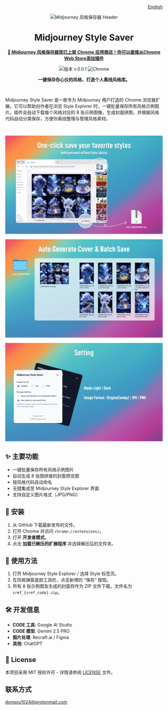 <div align="right">
  <a href="README.md">English</a>
</div>

<p align="center">
  <img src="assets/header_zh.png" alt="Midjourney 风格保存器 Header" />
</p>

<h1 align="center">Midjourney Style Saver</h1>

<p align="center">
  <strong>
    <a href="https://chromewebstore.google.com/detail/jbipmcbjahmcmdhoiljjimkdgfepplcm?utm_source=item-share-cb" target="_blank" rel="noopener">
     🎉 Midjourney 风格保存器现已上架 Chrome 应用商店！你可以直接从Chrome Web Store添加插件
    </a>
  </strong>
</p>

<p align="center">
  <img src="https://img.shields.io/badge/version-v.0.0.1-blue" alt="版本 v.0.0.1">
  <img src="https://img.shields.io/badge/platform-Chrome-brightgreen" alt="Chrome">
</p>

<p align="center">
  <strong>一键保存你心仪的风格，打造个人离线风格库。</strong>
</p>

<br>

Midjourney Style Saver 是一款专为 Midjourney 用户打造的 Chrome 浏览器扩展。它可以帮助创作者在浏览 Style Explorer 时，一键批量保存所有风格示例图片。插件会自动下载每个风格对应的 8 张示例图像，生成封面拼图，并根据风格代码自动分类保存，方便你离线整理与管理风格素材。

<br>

<p align="center">
  <img src="assets/feature_save.jpg" alt="One-click save your favorite styles" width="800"/>
</p>
<p align="center">
  <img src="assets/feature_batch_save.jpg"  width="800"/>
</p>
<p align="center">
  <img src="assets/feature_setting.jpg"  width="800"/>
</p>

## ✨ 主要功能

-   一键批量保存所有风格示例图片
-   自动生成 8 张图拼接的封面预览图
-   按风格代码自动命名
-   无缝集成至 Midjourney Style Explorer 界面
-   支持自定义图片格式（JPG/PNG）

## 🚀 安装

1.  从 GitHub 下载最新发布的文件。
2.  打开 Chrome 并访问 `chrome://extensions/`。
3.  打开 **开发者模式**。
4.  点击 **加载已解压的扩展程序** 并选择解压后的文件夹。

## 📖 使用方法

1.  打开 Midjourney Style Explorer / 选择 Style 标签页。
2.  在风格弹窗底部工具栏，点击新增的 “保存” 按钮。
3.  所有 8 张示例图及生成的封面将作为 ZIP 文件下载，文件名为 `sref_{sref_code}.zip`。

## 🛠️ 开发信息

-   **CODE 工具**: Google AI Studio
-   **CODE 模型**: Gemini 2.5 PRO
-   **图片处理**: Recraft.ai / Figma
-   **其他**: ChatGPT

## 📜 License

本项目采用 MIT 授权许可 - 详情请参阅 [LICENSE](LICENSE.md) 文件。

## 联系方式
dongou1024@protonmail.com
